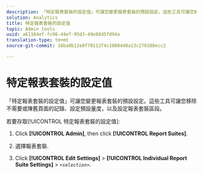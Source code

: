 ```yaml
---
description: 「特定報表套裝的設定值」可讓您變更報表套裝的預設設定。這些工具可讓您移除不需要或陳舊頁面的記錄、設定預設量度，以及設定報表套裝區段。
solution: Analytics
title: 特定報表套裝的設定值
topic: Admin tools
uuid: a61164ef-fc96-44ef-95d3-49e88d5fd94a
translation-type: tm+mt
source-git-commit: 16ba0b12e0f70112f4c10804d0a13c278388ecc2

---
```



# 特定報表套裝的設定值

「特定報表套裝的設定值」可讓您變更報表套裝的預設設定。這些工具可讓您移除不需要或陳舊頁面的記錄、設定預設量度，以及設定報表套裝區段。

若要存取[!UICONTROL 特定報表套裝的設定值]:

1. Click **[!UICONTROL Admin]**, then click **[!UICONTROL Report Suites]**.

1. 選擇報表套裝.
1. Click **[!UICONTROL Edit Settings]** &gt; **[!UICONTROL Individual Report Suite Settings]** &gt; *`<selection>`*.

